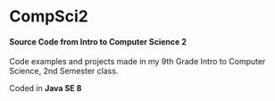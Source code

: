 # CompSci2
#### Source Code from Intro to Computer Science 2
Code examples and projects made in my 9th Grade Intro to Computer Science, 2nd Semester class.

Coded in **Java SE 8**

